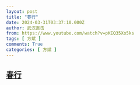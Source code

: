 ```yaml
---
layout: post
title: "春行"
date: 2024-03-31T03:37:10.000Z
author: 武汉直击
from: https://www.youtube.com/watch?v=pKEQ35Xo5ks
tags: [ 方斌 ]
comments: True
categories: [ 方斌 ]
---
```

<!--1711856230000-->
[春行](https://www.youtube.com/watch?v=pKEQ35Xo5ks)
------

<div>

</div>

